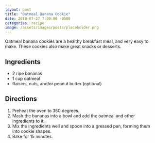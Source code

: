 ```yaml
---
layout: post
title: "Oatmeal Banana Cookie"
date: 2018-07-27 7:00:00 -0500
categories: recipe
image: /assets/images/posts/placeholder.png
---
```


Oatmeal banana cookies are a healthy breakfast meal, and very easy to make. These cookies also make great snacks or desserts.

## Ingredients

- 2 ripe bananas
- 1 cup oatmeal
- Raisins, nuts, and/or peanut butter (optional)

## Directions

1. Preheat the oven to 350 degrees.
2. Mash the bananas into a bowl and add the oatmeal and other ingredients to it.
3. Mix the ingredients well and spoon into a greased pan, forming them into cookie shapes.
4. Bake for 15 minutes.
